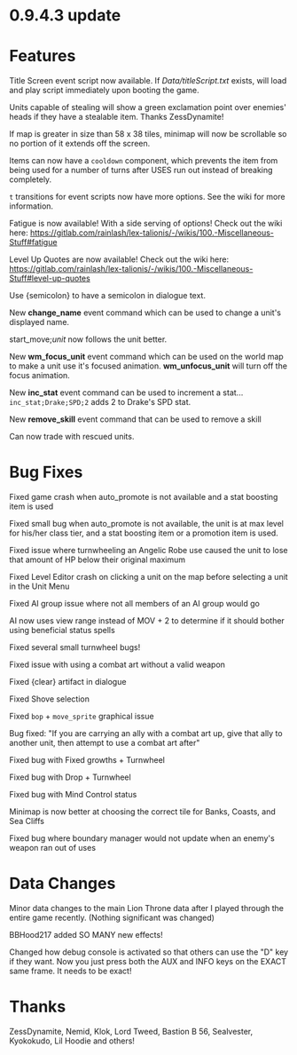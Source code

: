 # 0.9.4.3 update

# Features
Title Screen event script now available. If _Data/titleScript.txt_ exists, will load and play script immediately upon booting the game.

Units capable of stealing will show a green exclamation point over enemies' heads if they have a stealable item. Thanks ZessDynamite!

If map is greater in size than 58 x 38 tiles, minimap will now be scrollable so no portion of it extends off the screen.

Items can now have a `cooldown` component, which prevents the item from being used for a number of turns after USES run out instead of breaking completely.

`t` transitions for event scripts now have more options. See the wiki for more information.

Fatigue is now available! With a side serving of options! Check out the wiki here: https://gitlab.com/rainlash/lex-talionis/-/wikis/100.-Miscellaneous-Stuff#fatigue

Level Up Quotes are now available! Check out the wiki here: https://gitlab.com/rainlash/lex-talionis/-/wikis/100.-Miscellaneous-Stuff#level-up-quotes

Use {semicolon} to have a semicolon in dialogue text.

New **change_name** event command which can be used to change a unit's displayed name.

start_move;_unit_ now follows the unit better.

New **wm_focus_unit** event command which can be used on the world map to make a unit use it's focused animation. **wm_unfocus_unit** will turn off the focus animation.

New **inc_stat** event command can be used to increment a stat... `inc_stat;Drake;SPD;2` adds 2 to Drake's SPD stat.

New **remove_skill** event command that can be used to remove a skill

Can now trade with rescued units.

# Bug Fixes
Fixed game crash when auto_promote is not available and a stat boosting item is used

Fixed small bug when auto_promote is not available, the unit is at max level for his/her class tier, and a stat boosting item or a promotion item is used.

Fixed issue where turnwheeling an Angelic Robe use caused the unit to lose that amount of HP below their original maximum

Fixed Level Editor crash on clicking a unit on the map before selecting a unit in the Unit Menu

Fixed AI group issue where not all members of an AI group would go

AI now uses view range instead of MOV + 2 to determine if it should bother using beneficial status spells

Fixed several small turnwheel bugs!

Fixed issue with using a combat art without a valid weapon

Fixed {clear} artifact in dialogue

Fixed Shove selection

Fixed `bop` + `move_sprite` graphical issue

Bug fixed: "If you are carrying an ally with a combat art up, give that ally to another unit, then attempt to use a combat art after"

Fixed bug with Fixed growths + Turnwheel

Fixed bug with Drop + Turnwheel

Fixed bug with Mind Control status

Minimap is now better at choosing the correct tile for Banks, Coasts, and Sea Cliffs

Fixed bug where boundary manager would not update when an enemy's weapon ran out of uses

# Data Changes

Minor data changes to the main Lion Throne data after I played through the entire game recently. (Nothing significant was changed)

BBHood217 added SO MANY new effects!

Changed how debug console is activated so that others can use the "D" key if they want. Now you just press both the AUX and INFO keys on the EXACT same frame. It needs to be exact!

# Thanks
ZessDynamite, Nemid, Klok, Lord Tweed, Bastion B 56, Sealvester, Kyokokudo, Lil Hoodie and others!